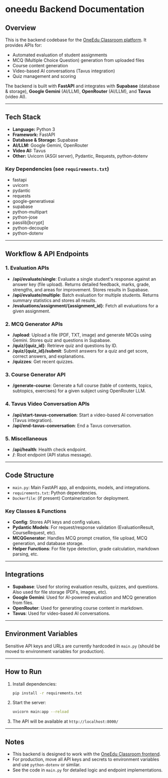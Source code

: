 # oneedu Backend Documentation

## Overview

This is the backend codebase for the [OneEdu Classroom platform](https://classroom-3ymf.vercel.app/). It provides APIs for:
- Automated evaluation of student assignments
- MCQ (Multiple Choice Question) generation from uploaded files
- Course content generation
- Video-based AI conversations (Tavus integration)
- Quiz management and scoring

The backend is built with **FastAPI** and integrates with **Supabase** (database & storage), **Google Gemini** (AI/LLM), **OpenRouter** (AI/LLM), and **Tavus** (video AI).

---

## Tech Stack

- **Language:** Python 3
- **Framework:** FastAPI
- **Database & Storage:** Supabase
- **AI/LLM:** Google Gemini, OpenRouter
- **Video AI:** Tavus
- **Other:** Uvicorn (ASGI server), Pydantic, Requests, python-dotenv

### Key Dependencies (see `requirements.txt`)
- fastapi
- uvicorn
- pydantic
- requests
- google-generativeai
- supabase
- python-multipart
- python-jose
- passlib[bcrypt]
- python-decouple
- python-dotenv

---

## Workflow & API Endpoints

### 1. Evaluation APIs
- **/api/evaluate/single**: Evaluate a single student's response against an answer key (file upload). Returns detailed feedback, marks, grade, strengths, and areas for improvement. Stores results in Supabase.
- **/api/evaluate/multiple**: Batch evaluation for multiple students. Returns summary statistics and stores all results.
- **/evaluations/assignment/{assignment_id}**: Fetch all evaluations for a given assignment.

### 2. MCQ Generator APIs
- **/upload**: Upload a file (PDF, TXT, image) and generate MCQs using Gemini. Stores quiz and questions in Supabase.
- **/quiz/{quiz_id}**: Retrieve quiz and questions by ID.
- **/quiz/{quiz_id}/submit**: Submit answers for a quiz and get score, correct answers, and explanations.
- **/quizzes**: Get recent quizzes.

### 3. Course Generator API
- **/generate-course**: Generate a full course (table of contents, topics, subtopics, exercises) for a given subject using OpenRouter LLM.

### 4. Tavus Video Conversation APIs
- **/api/start-tavus-conversation**: Start a video-based AI conversation (Tavus integration).
- **/api/end-tavus-conversation**: End a Tavus conversation.

### 5. Miscellaneous
- **/api/health**: Health check endpoint.
- **/**: Root endpoint (API status message).

---

## Code Structure

- `main.py`: Main FastAPI app, all endpoints, models, and integrations.
- `requirements.txt`: Python dependencies.
- `Dockerfile`: (if present) Containerization for deployment.

### Key Classes & Functions
- **Config**: Stores API keys and config values.
- **Pydantic Models**: For request/response validation (EvaluationResult, CourseRequest, etc).
- **MCQGenerator**: Handles MCQ prompt creation, file upload, MCQ generation, and database storage.
- **Helper Functions**: For file type detection, grade calculation, markdown parsing, etc.

---

## Integrations

- **Supabase**: Used for storing evaluation results, quizzes, and questions. Also used for file storage (PDFs, images, etc).
- **Google Gemini**: Used for AI-powered evaluation and MCQ generation from files.
- **OpenRouter**: Used for generating course content in markdown.
- **Tavus**: Used for video-based AI conversations.

---

## Environment Variables

Sensitive API keys and URLs are currently hardcoded in `main.py` (should be moved to environment variables for production).

---

## How to Run

1. Install dependencies:
   ```bash
   pip install -r requirements.txt
   ```
2. Start the server:
   ```bash
   uvicorn main:app --reload
   ```
3. The API will be available at `http://localhost:8000/`

---

## Notes
- This backend is designed to work with the [OneEdu Classroom frontend](https://classroom-3ymf.vercel.app/).
- For production, move all API keys and secrets to environment variables and use `python-dotenv` or similar.
- See the code in `main.py` for detailed logic and endpoint implementations.
